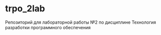 # trpo_2lab
Репозиторий для лабораторной работы №2 по дисциплине Технология разработки программного обеспечения

